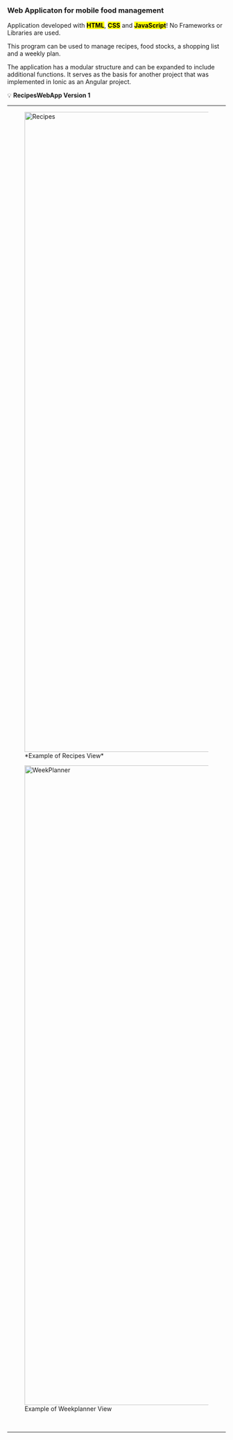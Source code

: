 ### Web Applicaton for mobile food management 

Application developed with <mark><b>HTML</b></mark>, <mark><b>CSS</b></mark> and <mark><b>JavaScript</b></mark>! No Frameworks or Libraries are used.

This program can be used to manage recipes, food stocks, a shopping list and a weekly plan. 

The application has a modular structure and can be expanded to include additional functions. It serves as the basis for another project that was implemented in Ionic as an Angular project.

💡 **RecipesWebApp Version 1** 

<hr>

<figure>
  <img width="1475" alt="Recipes" src="https://github.com/user-attachments/assets/3b1508db-b4b2-4a84-9e94-9e5d8fd32a2a">
  *Example of Recipes View*<br>
</figure>

<figure>
<img width="1474" alt="WeekPlanner" src="https://github.com/user-attachments/assets/408fa1b7-7722-4335-981d-8dc49087a68d">
  <figcaption>Example of Weekplanner View</figcaption>
</figure><br>

<hr>
